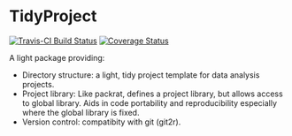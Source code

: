 # TidyProject

[![Travis-CI Build Status](https://travis-ci.org/tsahota/TidyProject.svg?branch=master)](https://travis-ci.org/tsahota/TidyProject) [![Coverage Status](https://coveralls.io/repos/github/tsahota/TidyProject/badge.svg?branch=master)](https://coveralls.io/github/tsahota/TidyProject?branch=master)

A light package providing:
 
* Directory structure: a light, tidy project template for data analysis projects.
* Project library: Like packrat, defines a project library, but allows access to global library.  Aids in code portability and reproducibility especially where the global library is fixed.
* Version control: compatibity with git (git2r).
